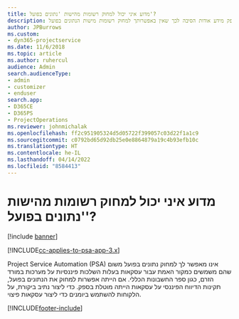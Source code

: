 ```yaml
---
title: מדוע איני יכול למחוק רשומות מהישות 'נתונים בפועל'?
description: נושא זה מספק מידע אודות הסיבה לכך שאין באפשרותך למחוק רשומות מישות הנתונים בפועל.
author: JPBurrows
ms.custom:
- dyn365-projectservice
ms.date: 11/6/2018
ms.topic: article
ms.author: ruhercul
audience: Admin
search.audienceType:
- admin
- customizer
- enduser
search.app:
- D365CE
- D365PS
- ProjectOperations
ms.reviewer: johnmichalak
ms.openlocfilehash: ff2c951905324d5d05722f399057c03d22f1a1c9
ms.sourcegitcommit: c0792bd65d92db25e0e8864879a19c4b93efb10c
ms.translationtype: HT
ms.contentlocale: he-IL
ms.lasthandoff: 04/14/2022
ms.locfileid: "8584413"
---
```

# <a name="why-cant-i-delete-records-from-the-actuals-entity"></a>מדוע איני יכול למחוק רשומות מהישות 'נתונים בפועל'?

[!include [banner](../includes/psa-now-project-operations.md)]

[!INCLUDE[cc-applies-to-psa-app-3.x](../includes/cc-applies-to-psa-app-3x.md)]

Project Service Automation‏ (PSA) אינו מאפשר לך למחוק נתונים בפועל משום שהם משמשים כמקור האמת עבור עסקאות בעלות השלכות פיננסיות על מערכות במורד הזרם, כגון ספר החשבונות הכללי. אם הייתה אפשרות למחוק את הנתונים בפועל, תקינות הדיווח הפיננסי על עסקאות הייתה מוטלת בספק. כדי ליצור נתיב ביקורת, על הלקוחות להשתמש ביומנים כדי ליצור עסקאות פיצוי.



[!INCLUDE[footer-include](../includes/footer-banner.md)]

